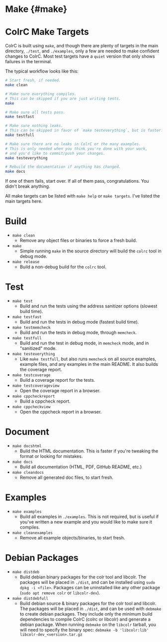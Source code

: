 # Make {#make}
# ColrC Make Targets

ColrC is built using `make`, and though there are plenty of targets in the
main directory, `./test`, and `./examples`, only a few are needed to make
confident changes to ColrC. Most test targets have a `quiet` version that
only shows failures in the terminal.

The typical workflow looks like this:
```bash
# Start fresh, if needed.
make clean

# Make sure everything compiles.
# This can be skipped if you are just writing tests.
make

# Make sure all tests pass.
make testfast

# Make sure nothing leaks.
# This can be skipped in favor of `make testeverything`, but is faster.
make testfull

# Make sure there are no leaks in ColrC or the many examples.
# This is only needed when you think you're done with your work,
# and you'd like to commit/push your changes.
make testeverything

# Rebuild the documentation if anything has changed.
make docs
```

If one of them fails, start over. If all of them pass, congratulations. You
didn't break anything.

All make targets can be listed with `make help` or `make targets`. I've listed
the main targets here.

# Build

- `make clean`
    - Remove any object files or binaries to force a fresh build.
- `make`
    - Simple running `make` in the source directory will build the `colrc`
    tool in debug mode.
- `make release`
    - Build a non-debug build for the `colrc` tool.

# Test

- `make test`
    - Build and run the tests using the address sanitizer options (slowest build time).
- `make testfast`
    - Build and run the tests in debug mode (fastest build time).
- `make testmemcheck`
    - Build and run the tests in debug mode, through `memcheck`.
- `make testfull`
    - Build and run the test in debug mode, in `memcheck` mode, and in "sanitized" mode.
- `make testeverything`
    - Like `make testfull`, but also runs `memcheck` on all source examples,
    example files, and any examples in the main README.
    It also builds the coverage report.
- `make testcoverage`
    - Build a coverage report for the tests.
- `make testcoverageview`
    - Open the coverage report in a browser.
- `make cppcheckreport`
    - Build a cppcheck report.
- `make cppcheckview`
    - Open the cppcheck report in a browser.

# Document

- `make docshtml`
    - Build the HTML documentation.
    This is faster if you're tweaking the format or looking for mistakes.
- `make docs`
    - Build all documentation (HTML, PDF, GitHub README, etc.)
- `make cleandocs`
    - Remove all generated doc files, to start fresh.

# Examples

- `make examples`
    - Build all examples in `./examples`.
    This is not required, but is useful if you've written a new example and
    you would like to make sure it compiles.
- `make cleanexamples`
    - Remove all example objects/binaries, to start fresh.

# Debian Packages

- `make distdeb`
    - Build debian binary packages for the colr tool and libcolr.
    The packages will be placed in `./dist`, and can be installed using
    `sudo dpkg -i <file>`. Packages can be uninstalled like any other package
    (`sudo apt remove colr` or `libcolr-dev`).
- `make distdebfull`
    - Build debian source & binary packages for the colr tool and libcolr.
    The packages will be placed in `./dist`, and can be used with `debmake`
    to create debian packages.
    They include only the minimum build dependencies to compile ColrC
    (colrc or libcolr) and generate a debian package.
    When running `debmake` on the `libcolr` tarball, you will need to specify
    the binary spec: `debmake -b 'libcolr:lib' libcolr-dev_<version>.tar.gz`

